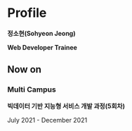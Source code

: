 # Profile

**정소현(Sohyeon Jeong)**

**Web Developer Trainee**

## Now on

### Multi Campus

**빅데이터 기반 지능형 서비스 개발 과정(5회차)**

July 2021 - December 2021

